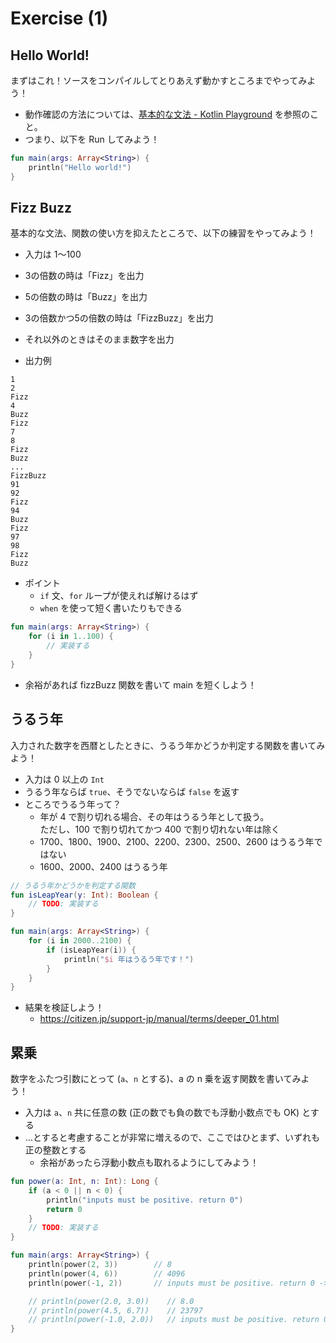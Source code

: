# Exercise (1)

## Hello World!

まずはこれ！ソースをコンパイルしてとりあえず動かすところまでやってみよう！

* 動作確認の方法については、[基本的な文法 - Kotlin Playground](./basic_syntax.md#kotlin-playground) を参照のこと。
* つまり、以下を Run してみよう！

```kotlin
fun main(args: Array<String>) {
    println("Hello world!")
}
```

## Fizz Buzz

基本的な文法、関数の使い方を抑えたところで、以下の練習をやってみよう！

* 入力は 1〜100
* 3の倍数の時は「Fizz」を出力
* 5の倍数の時は「Buzz」を出力
* 3の倍数かつ5の倍数の時は「FizzBuzz」を出力
* それ以外のときはそのまま数字を出力

* 出力例

```
1
2
Fizz
4
Buzz
Fizz
7
8
Fizz
Buzz
...
FizzBuzz
91
92
Fizz
94
Buzz
Fizz
97
98
Fizz
Buzz
```

* ポイント
  * `if` 文、`for` ループが使えれば解けるはず
  * `when` を使って短く書いたりもできる

```kotlin
fun main(args: Array<String>) {
    for (i in 1..100) {
        // 実装する
    }
}
```

* 余裕があれば fizzBuzz 関数を書いて main を短くしよう！

## うるう年

入力された数字を西暦としたときに、うるう年かどうか判定する関数を書いてみよう！

* 入力は 0 以上の `Int`
* うるう年ならば `true`、そうでないならば `false` を返す
* ところでうるう年って？
  * 年が 4 で割り切れる場合、その年はうるう年として扱う。  
  ただし、100 で割り切れてかつ 400 で割り切れない年は除く
  * 1700、1800、1900、2100、2200、2300、2500、2600 はうるう年ではない
  * 1600、2000、2400 はうるう年

```kotlin
// うるう年かどうかを判定する関数
fun isLeapYear(y: Int): Boolean {
    // TODO: 実装する
}

fun main(args: Array<String>) {
    for (i in 2000..2100) {
        if (isLeapYear(i)) {
            println("$i 年はうるう年です！")
        }
    }
}
```

* 結果を検証しよう！
  * https://citizen.jp/support-jp/manual/terms/deeper_01.html

## 累乗

数字をふたつ引数にとって (`a`、`n` とする)、a の n 乗を返す関数を書いてみよう！

* 入力は `a`、`n` 共に任意の数 (正の数でも負の数でも浮動小数点でも OK) とする
* …とすると考慮することが非常に増えるので、ここではひとまず、いずれも正の整数とする
  * 余裕があったら浮動小数点も取れるようにしてみよう！

```kotlin
fun power(a: Int, n: Int): Long {
    if (a < 0 || n < 0) {
        println("inputs must be positive. return 0")
        return 0
    }
    // TODO: 実装する
}

fun main(args: Array<String>) {
    println(power(2, 3))        // 8
    println(power(4, 6))        // 4096
    println(power(-1, 2))       // inputs must be positive. return 0 -> 0

    // println(power(2.0, 3.0))    // 8.0
    // println(power(4.5, 6.7))    // 23797
    // println(power(-1.0, 2.0))   // inputs must be positive. return 0 -> 0.0
}
```

